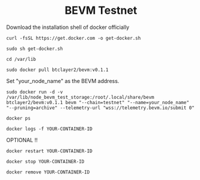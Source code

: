  <h1 align="center">BEVM Testnet</h1>

Download the installation shell of docker officially

```
curl -fsSL https://get.docker.com -o get-docker.sh
```

```
sudo sh get-docker.sh
```

```
cd /var/lib
```

```
sudo docker pull btclayer2/bevm:v0.1.1
```

Set "your_node_name" as the BEVM address.
```
sudo docker run -d -v /var/lib/node_bevm_test_storage:/root/.local/share/bevm btclayer2/bevm:v0.1.1 bevm "--chain=testnet" "--name=your_node_name" "--pruning=archive" --telemetry-url "wss://telemetry.bevm.io/submit 0"
```

```
docker ps
```

```
docker logs -f YOUR-CONTAINER-ID
```

OPTIONAL !!

```
docker restart YOUR-CONTAINER-ID
```

```
docker stop YOUR-CONTAINER-ID
```

```
docker remove YOUR-CONTAINER-ID
```
